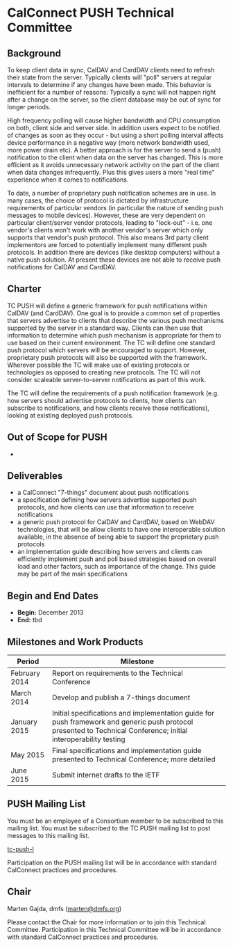 # CalConnect PUSH Technical Committee

## Background

To keep client data in sync, CalDAV and CardDAV clients need to refresh their state from the server. Typically clients will "poll" servers at regular intervals to determine if any changes have been made. This behavior is inefficient for a number of reasons: Typically a sync will not happen right after a change on the server, so the client database may be out of sync for longer periods.

High frequency polling will cause higher bandwidth and CPU consumption on both, client side and server side. In addition users expect to be notified of changes as soon as they occur - but using a short polling interval affects device performance in a negative way (more network bandwidth used, more power drain etc). A better approach is for the server to send a (push) notification to the client when data on the server has changed. This is more efficient as it avoids unnecessary network activity on the part of the client when data changes infrequently. Plus this gives users a more "real time" experience when it comes to notifications.

To date, a number of proprietary push notification schemes are in use. In many cases, the choice of protocol is dictated by infrastructure requirements of particular vendors (in particular the nature of sending push messages to mobile devices). However, these are very dependent on particular client/server vendor protocols, leading to "lock-out" - i.e. one vendor's clients won't work with another vendor's server which only supports that vendor's push protocol. This also means 3rd party client implementors are forced to potentially implement many different push protocols. In addition there are devices (like desktop computers) without a native push solution. At present these devices are not able to receive push notifications for CalDAV and CardDAV.

## Charter

TC PUSH will define a generic framework for push notifications within CalDAV (and CardDAV). One goal is to provide a common set of properties that servers advertise to clients that describe the various push mechanisms supported by the server in a standard way. Clients can then use that information to determine which push mechanism is appropriate for them to use based on their current environment. The TC will define one standard push protocol which servers will be encouraged to support. However, proprietary push protocols will also be supported with the framework. Wherever possible the TC will make use of existing protocols or technologies as opposed to creating new protocols. The TC will not consider scaleable server-to-server notifications as part of this work.

The TC will define the requirements of a push notification framework (e.g. how servers should advertise protocols to clients, how clients can subscribe to notifications, and how clients receive those notifications), looking at existing deployed push protocols.

## Out of Scope for PUSH

-
 
## Deliverables

- a CalConnect "7-things" document about push notifications
- a specification defining how servers advertise supported push protocols, and how clients can use that information to receive notifications
- a generic push protocol for CalDAV and CardDAV, based on WebDAV technologies, that will be allow clients to have one interoperable solution available, in the absence of being able to support the proprietary push protocols
- an implementation guide describing how servers and clients can efficiently implement push and poll based strategies based on overall load and other factors, such as importance of the change. This guide may be part of the main specifications

## Begin and End Dates

* **Begin:** December 2013
* **End:** tbd

## Milestones and Work Products

| Period | Milestone |
| --- | --- |
| February 2014 |	Report on requirements to the Technical Conference |
| March 2014 |	Develop and publish a 7-things document |
| January 2015 |	Initial specifications and implementation guide for push framework and generic push protocol presented to Technical Conference; initial interoperability testing |
| May 2015 |	Final specifications and implementation guide presented to Technical Conference; more detailed  |interoperability testing |
| June 2015 |	Submit internet drafts to the IETF |

## PUSH Mailing List

You must be an employee of a Consortium member to be subscribed to this mailing list.
You must be subscribed to the TC PUSH mailing list to post messages to this mailing list.

[tc-push-l](mailto:tc-push-l@lists.calconnect.org)

Participation on the PUSH mailing list will be in accordance with standard CalConnect practices and procedures.

## Chair 

Marten Gajda, dmfs ([marten@dmfs.org](mailto:marten@dmfs.org))

Please contact the Chair for more information or to join this Technical Committee. Participation in this Technical Committee will be in accordance with standard CalConnect practices and procedures.